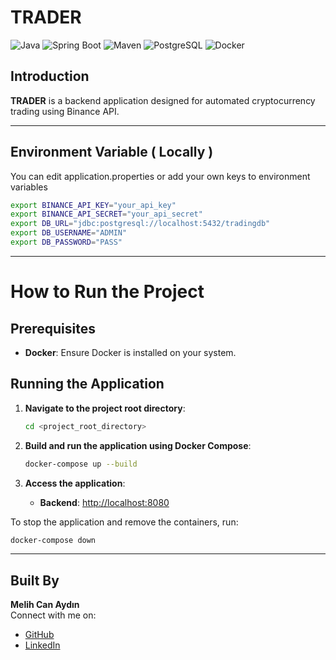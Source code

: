 # TRADER

![Java](https://img.shields.io/badge/Java-17-orange)
![Spring Boot](https://img.shields.io/badge/Spring%20Boot-2.7.5-brightgreen)
![Maven](https://img.shields.io/badge/Maven-Build-blue)
![PostgreSQL](https://img.shields.io/badge/Database-PostgreSQL-lightgrey)
![Docker](https://img.shields.io/badge/Docker-Supported-blue)

## Introduction

**TRADER** is a backend application designed for automated cryptocurrency trading using Binance API.

---

## Environment Variable ( Locally )

You can edit application.properties or add your own keys to environment variables

```bash
export BINANCE_API_KEY="your_api_key"
export BINANCE_API_SECRET="your_api_secret"
export DB_URL="jdbc:postgresql://localhost:5432/tradingdb"
export DB_USERNAME="ADMIN"
export DB_PASSWORD="PASS"
```

---

# How to Run the Project

## Prerequisites

- **Docker**: Ensure Docker is installed on your system.

## Running the Application

1. **Navigate to the project root directory**:

   ```bash
   cd <project_root_directory>
   ```

2. **Build and run the application using Docker Compose**:

   ```bash
   docker-compose up --build
   ```

3. **Access the application**:
   - **Backend**: [http://localhost:8080](http://localhost:8080)

To stop the application and remove the containers, run:

```bash
docker-compose down
```

---

## Built By

**Melih Can Aydın**  
Connect with me on:

- [GitHub](https://github.com/melihcanaydin)
- [LinkedIn](https://www.linkedin.com/in/melihcanaydin/)

